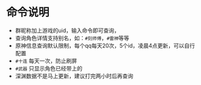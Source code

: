 # 命令说明

* 群昵称加上游戏的uid，输入命令即可查询，
* 查询角色详情支持别名，如：`#刻师傅`，`#雷神`等等
* 原神信息查询默认限制，每个qq每天20次，5个id，凌晨4点更新，可以自行配置
* `#十连` 每天一次，防止刷屏
* `#武器` 只显示角色已经带上的
* 深渊数据不是马上更新，建议打完两小时后再查询
